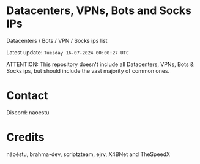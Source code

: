 # Datacenters, VPNs, Bots and Socks IPs
 
Datacenters / Bots / VPN / Socks ips list

Latest update: `Tuesday 16-07-2024 00:00:27 UTC` 

ATTENTION: This repository doesn't include all Datacenters, VPNs, Bots & Socks ips, 
but should include the vast majority of common ones.

# Contact
Discord: naoestu

# Credits
nãoéstu, brahma-dev, scriptzteam, ejrv, X4BNet and TheSpeedX
